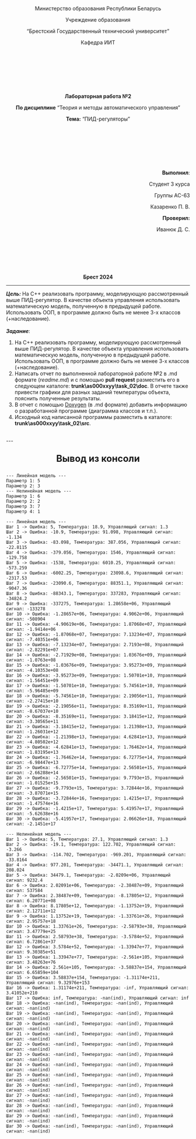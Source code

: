 <p align="center">Министерство образования Республики Беларусь</p>
<p align="center">Учреждение образования</p>
<p align="center">“Брестский Государственный технический университет”</p>
<p align="center">Кафедра ИИТ</p>
<br><br><br><br><br><br>
<p align="center"><strong>Лабораторная работа №2</strong></p>
<p align="center"><strong>По дисциплине</strong> “Теория и методы автоматического управления”</p>
<p align="center"><strong>Тема:</strong> “ПИД-регуляторы”</p>
<br><br><br><br><br><br>
<p align="right"><strong>Выполнил</strong>:</p>
<p align="right">Студент 3 курса</p>
<p align="right">Группы АС-63</p>
<p align="right">Казаренко П. В.</p>
<p align="right"><strong>Проверил:</strong></p>
<p align="right">Иванюк Д. С.</p>
<br><br><br><br><br>
<p align="center"><strong>Брест 2024</strong></p>

---
***Цель:***
На C++ реализовать программу, моделирующую рассмотренный выше ПИД-регулятор. В качестве объекта управления использовать математическую модель, полученную в предыдущей работе. Использовать ООП, в программе должно быть не менее 3-х классов (+наследование).
<br><br>
***Задание***:
1.  На C++  реализовать программу, моделирующую рассмотренный выше ПИД-регулятор.  В качестве объекта управления использовать математическую модель, полученную в предыдущей работе. Использовать ООП, в программе должно быть не менее 3-х классов (+наследование).
2.  Написать отчет по выполненной лабораторной работе №2 в .md формате (*readme.md*) и с помощью **pull request** разместить его в следующем каталоге: **trunk\as000xxyy\task_02\doc**. В отчете также привести графики для разных заданий температуры объекта, пояснить полученные результаты.
3.  В отчет с помощью [Doxygen](https://doxygen.nl/) (в .md формате) добавить информацию о разработанной программе (диаграмма классов и т.п.).
4.  Исходный код написанной программы разместить в каталоге: **trunk\as000xxyy\task_02\src**.
<br>
---

<p align="center" style="font-size:25px;font-weight: bold">Вывод из консоли</p>

```console
--- Линейная модель ---
Параметр 1: 5
Параметр 2: 3
--- Нелинейная модель ---
Параметр 1: 6
Параметр 2: 2
Параметр 3: 7
Параметр 4: 1

--- Линейная модель ---
Шаг 1 -> Ошибка: 5, Температура: 18.9, Управляющий сигнал: 1.3
Шаг 2 -> Ошибка: -10.9, Температура: 91.098, Управляющий сигнал: -1.134
Шаг 3 -> Ошибка: -83.098, Температура: 387.056, Управляющий сигнал: -22.8115
Шаг 4 -> Ошибка: -379.056, Температура: 1546, Управляющий сигнал: -129.758
Шаг 5 -> Ошибка: -1538, Температура: 6010.25, Управляющий сигнал: -573.259
Шаг 6 -> Ошибка: -6002.25, Температура: 23098.6, Управляющий сигнал: -2317.53
Шаг 7 -> Ошибка: -23090.6, Температура: 88351.1, Управляющий сигнал: -9047.36
Шаг 8 -> Ошибка: -88343.1, Температура: 337283, Управляющий сигнал: -34824.2
Шаг 9 -> Ошибка: -337275, Температура: 1.28658e+06, Управляющий сигнал: -133278
Шаг 10 -> Ошибка: -1.28657e+06, Температура: 4.9062e+06, Управляющий сигнал: -508904
Шаг 11 -> Ошибка: -4.90619e+06, Температура: 1.87068e+07, Управляющий сигнал: -1.9414e+06
Шаг 12 -> Ошибка: -1.87068e+07, Температура: 7.13234e+07, Управляющий сигнал: -7.40351e+06
Шаг 13 -> Ошибка: -7.13234e+07, Температура: 2.7193e+08, Управляющий сигнал: -2.82291e+07
Шаг 14 -> Ошибка: -2.71929e+08, Температура: 1.03676e+09, Управляющий сигнал: -1.0763e+08
Шаг 15 -> Ошибка: -1.03676e+09, Температура: 3.95273e+09, Управляющий сигнал: -4.10353e+08
Шаг 16 -> Ошибка: -3.95273e+09, Температура: 1.50701e+10, Управляющий сигнал: -1.56451e+09
Шаг 17 -> Ошибка: -1.50701e+10, Температура: 5.74561e+10, Управляющий сигнал: -5.96485e+09
Шаг 18 -> Ошибка: -5.74561e+10, Температура: 2.19056e+11, Управляющий сигнал: -2.27415e+10
Шаг 19 -> Ошибка: -2.19056e+11, Температура: 8.35169e+11, Управляющий сигнал: -8.67037e+10
Шаг 20 -> Ошибка: -8.35169e+11, Температура: 3.18415e+12, Управляющий сигнал: -3.30565e+11
Шаг 21 -> Ошибка: -3.18415e+12, Температура: 1.21398e+13, Управляющий сигнал: -1.26031e+12
Шаг 22 -> Ошибка: -1.21398e+13, Температура: 4.62841e+13, Управляющий сигнал: -4.80502e+12
Шаг 23 -> Ошибка: -4.62841e+13, Температура: 1.76462e+14, Управляющий сигнал: -1.83195e+13
Шаг 24 -> Ошибка: -1.76462e+14, Температура: 6.72775e+14, Управляющий сигнал: -6.98447e+13
Шаг 25 -> Ошибка: -6.72775e+14, Температура: 2.56501e+15, Управляющий сигнал: -2.66288e+14
Шаг 26 -> Ошибка: -2.56501e+15, Температура: 9.7793e+15, Управляющий сигнал: -1.01525e+15
Шаг 27 -> Ошибка: -9.7793e+15, Температура: 3.72844e+16, Управляющий сигнал: -3.87071e+15
Шаг 28 -> Ошибка: -3.72844e+16, Температура: 1.4215e+17, Управляющий сигнал: -1.47574e+16
Шаг 29 -> Ошибка: -1.4215e+17, Температура: 5.41957e+17, Управляющий сигнал: -5.62638e+16
Шаг 30 -> Ошибка: -5.41957e+17, Температура: 2.06626e+18, Управляющий сигнал: -2.1451e+17

--- Нелинейная модель ---
Шаг 1 -> Ошибка: 5, Температура: 27.1, Управляющий сигнал: 1.3
Шаг 2 -> Ошибка: -19.1, Температура: 122.702, Управляющий сигнал: -3.266
Шаг 3 -> Ошибка: -114.702, Температура: -969.201, Управляющий сигнал: -33.8164
Шаг 4 -> Ошибка: 977.201, Температура: -34471.1, Управляющий сигнал: 208.024
Шаг 5 -> Ошибка: 34479.1, Температура: -2.0209e+06, Управляющий сигнал: 9232.4
Шаг 6 -> Ошибка: 2.02091e+06, Температура: -2.38487e+09, Управляющий сигнал: 537584
Шаг 7 -> Ошибка: 2.38487e+09, Температура: -8.17805e+12, Управляющий сигнал: 6.20771e+08
Шаг 8 -> Ошибка: 8.17805e+12, Температура: -1.13752e+19, Управляющий сигнал: 2.12711e+12
Шаг 9 -> Ошибка: 1.13752e+19, Температура: -1.33761e+26, Управляющий сигнал: 2.95757e+18
Шаг 10 -> Ошибка: 1.33761e+26, Температура: -2.58793e+38, Управляющий сигнал: 3.47779e+25
Шаг 11 -> Ошибка: 2.58793e+38, Температура: -3.5784e+52, Управляющий сигнал: 6.72861e+37
Шаг 12 -> Ошибка: 3.5784e+52, Температура: -1.33947e+77, Управляющий сигнал: 9.30385e+51
Шаг 13 -> Ошибка: 1.33947e+77, Температура: -2.561e+105, Управляющий сигнал: 3.48263e+76
Шаг 14 -> Ошибка: 2.561e+105, Температура: -3.58837e+154, Управляющий сигнал: 6.65859e+104
Шаг 15 -> Ошибка: 3.58837e+154, Температура: -1.31174e+211, Управляющий сигнал: 9.32976e+153
Шаг 16 -> Ошибка: 1.31174e+211, Температура: -inf, Управляющий сигнал: 3.41052e+210
Шаг 17 -> Ошибка: inf, Температура: -nan(ind), Управляющий сигнал: inf
Шаг 18 -> Ошибка: -nan(ind), Температура: -nan(ind), Управляющий сигнал: -nan(ind)
Шаг 19 -> Ошибка: -nan(ind), Температура: -nan(ind), Управляющий сигнал: -nan(ind)
Шаг 20 -> Ошибка: -nan(ind), Температура: -nan(ind), Управляющий сигнал: -nan(ind)
Шаг 21 -> Ошибка: -nan(ind), Температура: -nan(ind), Управляющий сигнал: -nan(ind)
Шаг 22 -> Ошибка: -nan(ind), Температура: -nan(ind), Управляющий сигнал: -nan(ind)
Шаг 23 -> Ошибка: -nan(ind), Температура: -nan(ind), Управляющий сигнал: -nan(ind)
Шаг 24 -> Ошибка: -nan(ind), Температура: -nan(ind), Управляющий сигнал: -nan(ind)
Шаг 25 -> Ошибка: -nan(ind), Температура: -nan(ind), Управляющий сигнал: -nan(ind)
Шаг 26 -> Ошибка: -nan(ind), Температура: -nan(ind), Управляющий сигнал: -nan(ind)
Шаг 27 -> Ошибка: -nan(ind), Температура: -nan(ind), Управляющий сигнал: -nan(ind)
Шаг 28 -> Ошибка: -nan(ind), Температура: -nan(ind), Управляющий сигнал: -nan(ind)
Шаг 29 -> Ошибка: -nan(ind), Температура: -nan(ind), Управляющий сигнал: -nan(ind)
Шаг 30 -> Ошибка: -nan(ind), Температура: -nan(ind), Управляющий сигнал: -nan(ind)
```
